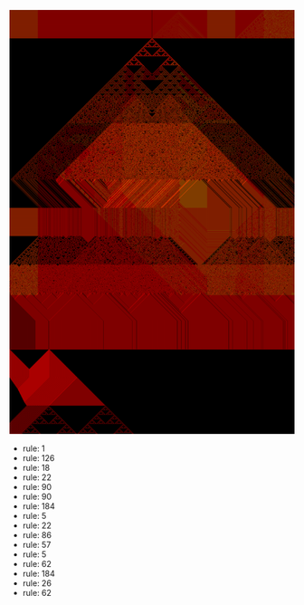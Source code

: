![photo](./output.png) 
 * rule: 1
* rule: 126
* rule: 18
* rule: 22
* rule: 90
* rule: 90
* rule: 184
* rule: 5
* rule: 22
* rule: 86
* rule: 57
* rule: 5
* rule: 62
* rule: 184
* rule: 26
* rule: 62
